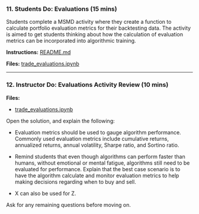 ### 11. Students Do: Evaluations (15 mins)

Students complete a MSMD activity where they create a function to calculate portfolio evaluation metrics for their backtesting data. The activity is aimed to get students thinking about how the calculation of evaluation metrics can be incorporated into algorithmic training.

**Instructions:** [README.md](Activities/07-Stu_Evaluations/README.md)

**Files:** [trade_evaluations.ipynb](Activities/07-Stu_Evaluations/Unsolved/trade_evaluations.ipynb)

- - -

### 12. Instructor Do: Evaluations Activity Review (10 mins)

**Files:**

* [trade_evaluations.ipynb](Activities/07-Stu_Evaluations/Solved/trade_evaluations.ipynb)

Open the solution, and explain the following:

* Evaluation metrics should be used to gauge algorithm performance. Commonly used evaluation metrics include cumulative returns, annualized returns, annual volatility, Sharpe ratio, and Sortino ratio.

* Remind students that even though algorithms can perform faster than humans, without emotional or mental fatigue, algorithms still need to be evaluated for performance. Explain that the best case scenario is to have the algorithm calculate and monitor evaluation metrics to help making decisions regarding when to buy and sell.

* X can also be used for Z.

Ask for any remaining questions before moving on.
